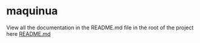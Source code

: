# maquinua

View all the documentation in the README.md file in the root of the project here [README.md](/README.md)
